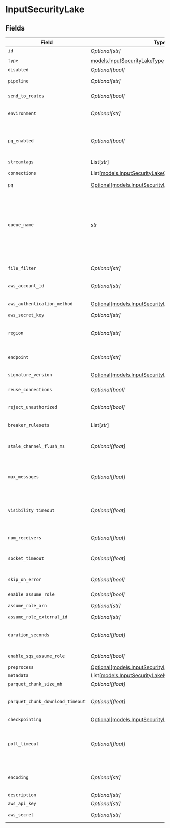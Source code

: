 # InputSecurityLake


## Fields

| Field                                                                                                                                                                                                                                                                                                                                                                                                                       | Type                                                                                                                                                                                                                                                                                                                                                                                                                        | Required                                                                                                                                                                                                                                                                                                                                                                                                                    | Description                                                                                                                                                                                                                                                                                                                                                                                                                 |
| --------------------------------------------------------------------------------------------------------------------------------------------------------------------------------------------------------------------------------------------------------------------------------------------------------------------------------------------------------------------------------------------------------------------------- | --------------------------------------------------------------------------------------------------------------------------------------------------------------------------------------------------------------------------------------------------------------------------------------------------------------------------------------------------------------------------------------------------------------------------- | --------------------------------------------------------------------------------------------------------------------------------------------------------------------------------------------------------------------------------------------------------------------------------------------------------------------------------------------------------------------------------------------------------------------------- | --------------------------------------------------------------------------------------------------------------------------------------------------------------------------------------------------------------------------------------------------------------------------------------------------------------------------------------------------------------------------------------------------------------------------- |
| `id`                                                                                                                                                                                                                                                                                                                                                                                                                        | *Optional[str]*                                                                                                                                                                                                                                                                                                                                                                                                             | :heavy_minus_sign:                                                                                                                                                                                                                                                                                                                                                                                                          | Unique ID for this input                                                                                                                                                                                                                                                                                                                                                                                                    |
| `type`                                                                                                                                                                                                                                                                                                                                                                                                                      | [models.InputSecurityLakeType](../models/inputsecuritylaketype.md)                                                                                                                                                                                                                                                                                                                                                          | :heavy_check_mark:                                                                                                                                                                                                                                                                                                                                                                                                          | N/A                                                                                                                                                                                                                                                                                                                                                                                                                         |
| `disabled`                                                                                                                                                                                                                                                                                                                                                                                                                  | *Optional[bool]*                                                                                                                                                                                                                                                                                                                                                                                                            | :heavy_minus_sign:                                                                                                                                                                                                                                                                                                                                                                                                          | N/A                                                                                                                                                                                                                                                                                                                                                                                                                         |
| `pipeline`                                                                                                                                                                                                                                                                                                                                                                                                                  | *Optional[str]*                                                                                                                                                                                                                                                                                                                                                                                                             | :heavy_minus_sign:                                                                                                                                                                                                                                                                                                                                                                                                          | Pipeline to process data from this Source before sending it through the Routes                                                                                                                                                                                                                                                                                                                                              |
| `send_to_routes`                                                                                                                                                                                                                                                                                                                                                                                                            | *Optional[bool]*                                                                                                                                                                                                                                                                                                                                                                                                            | :heavy_minus_sign:                                                                                                                                                                                                                                                                                                                                                                                                          | Select whether to send data to Routes, or directly to Destinations.                                                                                                                                                                                                                                                                                                                                                         |
| `environment`                                                                                                                                                                                                                                                                                                                                                                                                               | *Optional[str]*                                                                                                                                                                                                                                                                                                                                                                                                             | :heavy_minus_sign:                                                                                                                                                                                                                                                                                                                                                                                                          | Optionally, enable this config only on a specified Git branch. If empty, will be enabled everywhere.                                                                                                                                                                                                                                                                                                                        |
| `pq_enabled`                                                                                                                                                                                                                                                                                                                                                                                                                | *Optional[bool]*                                                                                                                                                                                                                                                                                                                                                                                                            | :heavy_minus_sign:                                                                                                                                                                                                                                                                                                                                                                                                          | Use a disk queue to minimize data loss when connected services block. See [Cribl Docs](https://docs.cribl.io/stream/persistent-queues) for PQ defaults (Cribl-managed Cloud Workers) and configuration options (on-prem and hybrid Workers).                                                                                                                                                                                |
| `streamtags`                                                                                                                                                                                                                                                                                                                                                                                                                | List[*str*]                                                                                                                                                                                                                                                                                                                                                                                                                 | :heavy_minus_sign:                                                                                                                                                                                                                                                                                                                                                                                                          | Tags for filtering and grouping in @{product}                                                                                                                                                                                                                                                                                                                                                                               |
| `connections`                                                                                                                                                                                                                                                                                                                                                                                                               | List[[models.InputSecurityLakeConnections](../models/inputsecuritylakeconnections.md)]                                                                                                                                                                                                                                                                                                                                      | :heavy_minus_sign:                                                                                                                                                                                                                                                                                                                                                                                                          | Direct connections to Destinations, and optionally via a Pipeline or a Pack                                                                                                                                                                                                                                                                                                                                                 |
| `pq`                                                                                                                                                                                                                                                                                                                                                                                                                        | [Optional[models.InputSecurityLakePq]](../models/inputsecuritylakepq.md)                                                                                                                                                                                                                                                                                                                                                    | :heavy_minus_sign:                                                                                                                                                                                                                                                                                                                                                                                                          | N/A                                                                                                                                                                                                                                                                                                                                                                                                                         |
| `queue_name`                                                                                                                                                                                                                                                                                                                                                                                                                | *str*                                                                                                                                                                                                                                                                                                                                                                                                                       | :heavy_check_mark:                                                                                                                                                                                                                                                                                                                                                                                                          | The name, URL, or ARN of the SQS queue to read notifications from. When a non-AWS URL is specified, format must be: '{url}/myQueueName'. Example: 'https://host:port/myQueueName'. Value must be a JavaScript expression (which can evaluate to a constant value), enclosed in quotes or backticks. Can be evaluated only at init time. Example referencing a Global Variable: `https://host:port/myQueue-${C.vars.myVar}`. |
| `file_filter`                                                                                                                                                                                                                                                                                                                                                                                                               | *Optional[str]*                                                                                                                                                                                                                                                                                                                                                                                                             | :heavy_minus_sign:                                                                                                                                                                                                                                                                                                                                                                                                          | Regex matching file names to download and process. Defaults to: .*                                                                                                                                                                                                                                                                                                                                                          |
| `aws_account_id`                                                                                                                                                                                                                                                                                                                                                                                                            | *Optional[str]*                                                                                                                                                                                                                                                                                                                                                                                                             | :heavy_minus_sign:                                                                                                                                                                                                                                                                                                                                                                                                          | SQS queue owner's AWS account ID. Leave empty if SQS queue is in same AWS account.                                                                                                                                                                                                                                                                                                                                          |
| `aws_authentication_method`                                                                                                                                                                                                                                                                                                                                                                                                 | [Optional[models.InputSecurityLakeAuthenticationMethod]](../models/inputsecuritylakeauthenticationmethod.md)                                                                                                                                                                                                                                                                                                                | :heavy_minus_sign:                                                                                                                                                                                                                                                                                                                                                                                                          | AWS authentication method. Choose Auto to use IAM roles.                                                                                                                                                                                                                                                                                                                                                                    |
| `aws_secret_key`                                                                                                                                                                                                                                                                                                                                                                                                            | *Optional[str]*                                                                                                                                                                                                                                                                                                                                                                                                             | :heavy_minus_sign:                                                                                                                                                                                                                                                                                                                                                                                                          | N/A                                                                                                                                                                                                                                                                                                                                                                                                                         |
| `region`                                                                                                                                                                                                                                                                                                                                                                                                                    | *Optional[str]*                                                                                                                                                                                                                                                                                                                                                                                                             | :heavy_minus_sign:                                                                                                                                                                                                                                                                                                                                                                                                          | AWS Region where the S3 bucket and SQS queue are located. Required, unless the Queue entry is a URL or ARN that includes a Region.                                                                                                                                                                                                                                                                                          |
| `endpoint`                                                                                                                                                                                                                                                                                                                                                                                                                  | *Optional[str]*                                                                                                                                                                                                                                                                                                                                                                                                             | :heavy_minus_sign:                                                                                                                                                                                                                                                                                                                                                                                                          | S3 service endpoint. If empty, defaults to the AWS Region-specific endpoint. Otherwise, it must point to S3-compatible endpoint.                                                                                                                                                                                                                                                                                            |
| `signature_version`                                                                                                                                                                                                                                                                                                                                                                                                         | [Optional[models.InputSecurityLakeSignatureVersion]](../models/inputsecuritylakesignatureversion.md)                                                                                                                                                                                                                                                                                                                        | :heavy_minus_sign:                                                                                                                                                                                                                                                                                                                                                                                                          | Signature version to use for signing S3 requests                                                                                                                                                                                                                                                                                                                                                                            |
| `reuse_connections`                                                                                                                                                                                                                                                                                                                                                                                                         | *Optional[bool]*                                                                                                                                                                                                                                                                                                                                                                                                            | :heavy_minus_sign:                                                                                                                                                                                                                                                                                                                                                                                                          | Reuse connections between requests, which can improve performance                                                                                                                                                                                                                                                                                                                                                           |
| `reject_unauthorized`                                                                                                                                                                                                                                                                                                                                                                                                       | *Optional[bool]*                                                                                                                                                                                                                                                                                                                                                                                                            | :heavy_minus_sign:                                                                                                                                                                                                                                                                                                                                                                                                          | Reject certificates that cannot be verified against a valid CA, such as self-signed certificates                                                                                                                                                                                                                                                                                                                            |
| `breaker_rulesets`                                                                                                                                                                                                                                                                                                                                                                                                          | List[*str*]                                                                                                                                                                                                                                                                                                                                                                                                                 | :heavy_minus_sign:                                                                                                                                                                                                                                                                                                                                                                                                          | A list of event-breaking rulesets that will be applied, in order, to the input data stream                                                                                                                                                                                                                                                                                                                                  |
| `stale_channel_flush_ms`                                                                                                                                                                                                                                                                                                                                                                                                    | *Optional[float]*                                                                                                                                                                                                                                                                                                                                                                                                           | :heavy_minus_sign:                                                                                                                                                                                                                                                                                                                                                                                                          | How long (in milliseconds) the Event Breaker will wait for new data to be sent to a specific channel before flushing the data stream out, as is, to the Pipelines                                                                                                                                                                                                                                                           |
| `max_messages`                                                                                                                                                                                                                                                                                                                                                                                                              | *Optional[float]*                                                                                                                                                                                                                                                                                                                                                                                                           | :heavy_minus_sign:                                                                                                                                                                                                                                                                                                                                                                                                          | The maximum number of messages SQS should return in a poll request. Amazon SQS never returns more messages than this value (however, fewer messages might be returned). Valid values: 1 to 10.                                                                                                                                                                                                                              |
| `visibility_timeout`                                                                                                                                                                                                                                                                                                                                                                                                        | *Optional[float]*                                                                                                                                                                                                                                                                                                                                                                                                           | :heavy_minus_sign:                                                                                                                                                                                                                                                                                                                                                                                                          | After messages are retrieved by a ReceiveMessage request, @{product} will hide them from subsequent retrieve requests for at least this duration. You can set this as high as 43200 sec. (12 hours).                                                                                                                                                                                                                        |
| `num_receivers`                                                                                                                                                                                                                                                                                                                                                                                                             | *Optional[float]*                                                                                                                                                                                                                                                                                                                                                                                                           | :heavy_minus_sign:                                                                                                                                                                                                                                                                                                                                                                                                          | How many receiver processes to run. The higher the number, the better the throughput - at the expense of CPU overhead.                                                                                                                                                                                                                                                                                                      |
| `socket_timeout`                                                                                                                                                                                                                                                                                                                                                                                                            | *Optional[float]*                                                                                                                                                                                                                                                                                                                                                                                                           | :heavy_minus_sign:                                                                                                                                                                                                                                                                                                                                                                                                          | Socket inactivity timeout (in seconds). Increase this value if timeouts occur due to backpressure.                                                                                                                                                                                                                                                                                                                          |
| `skip_on_error`                                                                                                                                                                                                                                                                                                                                                                                                             | *Optional[bool]*                                                                                                                                                                                                                                                                                                                                                                                                            | :heavy_minus_sign:                                                                                                                                                                                                                                                                                                                                                                                                          | Skip files that trigger a processing error. Disabled by default, which allows retries after processing errors.                                                                                                                                                                                                                                                                                                              |
| `enable_assume_role`                                                                                                                                                                                                                                                                                                                                                                                                        | *Optional[bool]*                                                                                                                                                                                                                                                                                                                                                                                                            | :heavy_minus_sign:                                                                                                                                                                                                                                                                                                                                                                                                          | Use Assume Role credentials to access S3                                                                                                                                                                                                                                                                                                                                                                                    |
| `assume_role_arn`                                                                                                                                                                                                                                                                                                                                                                                                           | *Optional[str]*                                                                                                                                                                                                                                                                                                                                                                                                             | :heavy_minus_sign:                                                                                                                                                                                                                                                                                                                                                                                                          | Amazon Resource Name (ARN) of the role to assume                                                                                                                                                                                                                                                                                                                                                                            |
| `assume_role_external_id`                                                                                                                                                                                                                                                                                                                                                                                                   | *Optional[str]*                                                                                                                                                                                                                                                                                                                                                                                                             | :heavy_minus_sign:                                                                                                                                                                                                                                                                                                                                                                                                          | External ID to use when assuming role                                                                                                                                                                                                                                                                                                                                                                                       |
| `duration_seconds`                                                                                                                                                                                                                                                                                                                                                                                                          | *Optional[float]*                                                                                                                                                                                                                                                                                                                                                                                                           | :heavy_minus_sign:                                                                                                                                                                                                                                                                                                                                                                                                          | Duration of the assumed role's session, in seconds. Minimum is 900 (15 minutes), default is 3600 (1 hour), and maximum is 43200 (12 hours).                                                                                                                                                                                                                                                                                 |
| `enable_sqs_assume_role`                                                                                                                                                                                                                                                                                                                                                                                                    | *Optional[bool]*                                                                                                                                                                                                                                                                                                                                                                                                            | :heavy_minus_sign:                                                                                                                                                                                                                                                                                                                                                                                                          | Use Assume Role credentials when accessing SQS                                                                                                                                                                                                                                                                                                                                                                              |
| `preprocess`                                                                                                                                                                                                                                                                                                                                                                                                                | [Optional[models.InputSecurityLakePreprocess]](../models/inputsecuritylakepreprocess.md)                                                                                                                                                                                                                                                                                                                                    | :heavy_minus_sign:                                                                                                                                                                                                                                                                                                                                                                                                          | N/A                                                                                                                                                                                                                                                                                                                                                                                                                         |
| `metadata`                                                                                                                                                                                                                                                                                                                                                                                                                  | List[[models.InputSecurityLakeMetadata](../models/inputsecuritylakemetadata.md)]                                                                                                                                                                                                                                                                                                                                            | :heavy_minus_sign:                                                                                                                                                                                                                                                                                                                                                                                                          | Fields to add to events from this input                                                                                                                                                                                                                                                                                                                                                                                     |
| `parquet_chunk_size_mb`                                                                                                                                                                                                                                                                                                                                                                                                     | *Optional[float]*                                                                                                                                                                                                                                                                                                                                                                                                           | :heavy_minus_sign:                                                                                                                                                                                                                                                                                                                                                                                                          | Maximum file size for each Parquet chunk                                                                                                                                                                                                                                                                                                                                                                                    |
| `parquet_chunk_download_timeout`                                                                                                                                                                                                                                                                                                                                                                                            | *Optional[float]*                                                                                                                                                                                                                                                                                                                                                                                                           | :heavy_minus_sign:                                                                                                                                                                                                                                                                                                                                                                                                          | The maximum time allowed for downloading a Parquet chunk. Processing will stop if a chunk cannot be downloaded within the time specified.                                                                                                                                                                                                                                                                                   |
| `checkpointing`                                                                                                                                                                                                                                                                                                                                                                                                             | [Optional[models.InputSecurityLakeCheckpointing]](../models/inputsecuritylakecheckpointing.md)                                                                                                                                                                                                                                                                                                                              | :heavy_minus_sign:                                                                                                                                                                                                                                                                                                                                                                                                          | N/A                                                                                                                                                                                                                                                                                                                                                                                                                         |
| `poll_timeout`                                                                                                                                                                                                                                                                                                                                                                                                              | *Optional[float]*                                                                                                                                                                                                                                                                                                                                                                                                           | :heavy_minus_sign:                                                                                                                                                                                                                                                                                                                                                                                                          | How long to wait for events before trying polling again. The lower the number the higher the AWS bill. The higher the number the longer it will take for the source to react to configuration changes and system restarts.                                                                                                                                                                                                  |
| `encoding`                                                                                                                                                                                                                                                                                                                                                                                                                  | *Optional[str]*                                                                                                                                                                                                                                                                                                                                                                                                             | :heavy_minus_sign:                                                                                                                                                                                                                                                                                                                                                                                                          | Character encoding to use when parsing ingested data. When not set, @{product} will default to UTF-8 but may incorrectly interpret multi-byte characters.                                                                                                                                                                                                                                                                   |
| `description`                                                                                                                                                                                                                                                                                                                                                                                                               | *Optional[str]*                                                                                                                                                                                                                                                                                                                                                                                                             | :heavy_minus_sign:                                                                                                                                                                                                                                                                                                                                                                                                          | N/A                                                                                                                                                                                                                                                                                                                                                                                                                         |
| `aws_api_key`                                                                                                                                                                                                                                                                                                                                                                                                               | *Optional[str]*                                                                                                                                                                                                                                                                                                                                                                                                             | :heavy_minus_sign:                                                                                                                                                                                                                                                                                                                                                                                                          | N/A                                                                                                                                                                                                                                                                                                                                                                                                                         |
| `aws_secret`                                                                                                                                                                                                                                                                                                                                                                                                                | *Optional[str]*                                                                                                                                                                                                                                                                                                                                                                                                             | :heavy_minus_sign:                                                                                                                                                                                                                                                                                                                                                                                                          | Select or create a stored secret that references your access key and secret key                                                                                                                                                                                                                                                                                                                                             |